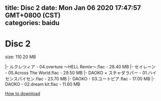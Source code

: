 
title: Disc 2
date: Mon Jan 06 2020 17:47:57 GMT+0800 (CST)    
categories: baidu
---

# Disc 2
size: 110.20 MB
 
 
|- ルクレツィア - 04.overture ～HELL Remix～.flac - 28.40 MB
|- セイレーン - 05.Across The World.flac - 29.50 MB
|- DAOKO × スチャダラパー - 01.ハイセンスパイセン.flac - 23.70 MB
|- DAOKO - 03.ユートピア.flac - 17.00 MB
|- DAOKO - 02.dream kit.flac - 11.60 MB

[How to download](https://bpcam.bemobtrk.com/go/2ceec3aa-1ca2-46d6-b9ff-aaa5c184517c?jno=2449)
